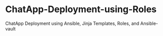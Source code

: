 # ChatApp-Deployment-using-Roles
ChatApp Deployment using Ansible, Jinja Templates, Roles, and Ansible-vault
